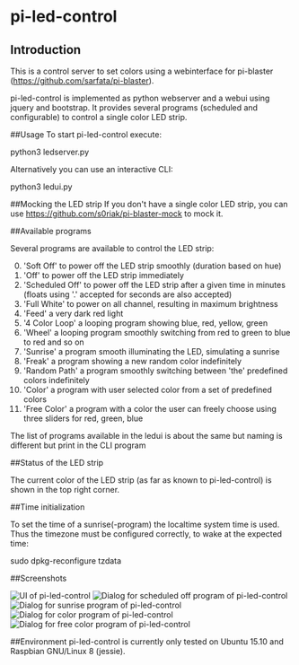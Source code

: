 # pi-led-control
## Introduction
This is a control server to set colors using a webinterface for pi-blaster (https://github.com/sarfata/pi-blaster).

pi-led-control is implemented as python webserver and a webui using jquery and bootstrap.
It provides several programs (scheduled and configurable) to control a single color LED strip.

##Usage
To start pi-led-control execute:

   python3 ledserver.py

Alternatively you can use an interactive CLI:

   python3 ledui.py

##Mocking the LED strip
If you don't have a single color LED strip, you can use https://github.com/s0riak/pi-blaster-mock to mock it.

##Available programs

Several programs are available to control the LED strip:

0. 'Soft Off' to power off the LED strip smoothly (duration based on hue)
0. 'Off' to power off the LED strip immediately
0. 'Scheduled Off' to power off the LED strip after a given time in minutes (floats using '.' accepted for seconds are also accepted)
0. 'Full White' to power on all channel, resulting in maximum brightness
0. 'Feed' a very dark red light
0. '4 Color Loop' a looping program showing blue, red, yellow, green
0. 'Wheel' a looping program smoothly switching from red to green to blue to red and so on
0. 'Sunrise' a program smooth illuminating the LED, simulating a sunrise
0. 'Freak' a program showing a new random color indefinitely
0. 'Random Path' a program smoothly switching between 'the' predefined colors indefinitely
0. 'Color' a program with user selected color from a set of predefined colors
0. 'Free Color' a program with a color the user can freely choose using three sliders for red, green, blue

The list of programs available in the ledui is about the same but naming is different but print in the CLI program

##Status of the LED strip

The current color of the LED strip (as far as known to pi-led-control) is shown in the top right corner.

##Time initialization

To set the time of a sunrise(-program) the localtime system time is used.
Thus the timezone must be configured correctly, to wake at the expected time:
	
   sudo dpkg-reconfigure tzdata

##Screenshots

![UI of pi-led-control](https://raw.githubusercontent.com/s0riak/pi-led-control/master/screenshotspi-led-control-main.png)
![Dialog for scheduled off program of pi-led-control](https://raw.githubusercontent.com/s0riak/pi-led-control/master/screenshotspi-led-control-off.png)
![Dialog for sunrise program of pi-led-control](https://raw.githubusercontent.com/s0riak/pi-led-control/master/screenshotspi-led-control-sunrise.png)
![Dialog for color program of pi-led-control](https://raw.githubusercontent.com/s0riak/pi-led-control/master/screenshotspi-led-control-color.png)
![Dialog for free color program of pi-led-control](https://raw.githubusercontent.com/s0riak/pi-led-control/master/screenshotspi-led-control-freecolor.png)

##Environment
pi-led-control is currently only tested on Ubuntu 15.10 and Raspbian GNU/Linux 8 (jessie).
